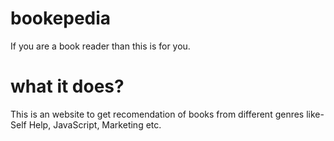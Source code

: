 # bookepedia

If you are a book reader than this is for you.

# what it does?

This is an website to get recomendation of books from different genres like- Self Help, JavaScript, Marketing etc.
